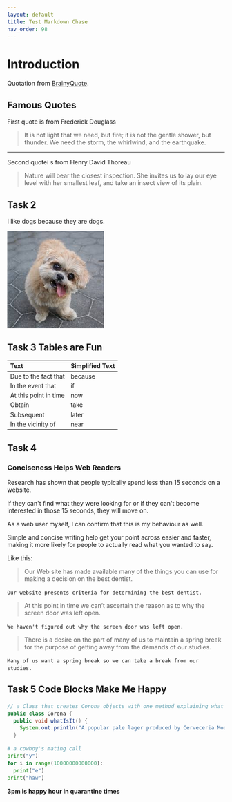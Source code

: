 ```yaml
---
layout: default
title: Test Markdown Chase
nav_order: 98
---
```

# Introduction

Quotation from [BrainyQuote](https://www.brainyquote.com/topics).

## Famous Quotes

First quote is from Frederick Douglass

> It is not light that we need, but fire; it is not the gentle shower, but thunder. We need the storm, the whirlwind, and the earthquake.

***

Second quotei s from Henry David Thoreau

> Nature will bear the closest inspection. She invites us to lay our eye level with her smallest leaf, and take an insect view of its plain.

## Task 2

I like dogs because they are dogs.

![Picture of a dog.](images/dog.jpg)

## Task 3 Tables are Fun

|Text                   |Simplified Text|
|:----------------------|:--------------|
|Due to the fact that   |because        |
|In the event that      |if             |
|At this point in time  |now            |
|Obtain                 |take           |
|Subsequent             |later          |
|In the vicinity of     |near           |

## Task 4

### Conciseness Helps Web Readers

Research has shown that people typically spend less than 15 seconds on a website.

If they can't find what they were looking for or if they can't become interested in those 15 seconds, they will move on.

As a web user myself, I can confirm that this is my behaviour as well.

Simple and concise writing help get your point across easier and faster, making it more likely for people to actually read what you wanted to say.

Like this:

>Our Web site has made available many of the things you can use for making a decision on the best dentist. 

`Our website presents criteria for determining the best dentist.`

>At this point in time we can’t ascertain the reason as to why the screen door was left open.

`We haven't figured out why the screen door was left open.`

>There is a desire on the part of many of us to maintain a spring break for the purpose of getting away from the demands of our studies.

`Many of us want a spring break so we can take a break from our studies.`

## Task 5 Code Blocks Make Me Happy

```java
// a Class that creates Corona objects with one method explaining what it is
public class Corona {
  public void whatIsIt() {
    System.out.println("A popular pale lager produced by Cerveceria Modelo in Mexico and owned by AB InBev in Belgium.")
  }
```

```python
# a cowboy's mating call
print("y")
for i in range(10000000000000):
  print("e")
print("haw")
```



**3pm is happy hour in quarantine times**

